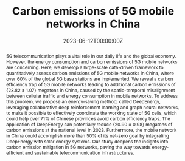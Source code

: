 ---
title: "Carbon emissions of 5G mobile networks in China"
authors:
- Tong Li
- Li Yu
- admin
- Tong Duan
- Wenzhen Huang
- Yan Zhou
- Depeng Jin
- Yong Li
- Tao Jiang
# author_notes:
# - "Equal contribution"
# - "Equal contribution"
date: "2023-06-12T00:00:00Z"
doi: "https://www.nature.com/articles/s41893-023-01206-5"

# Schedule page publish date (NOT publication's date).
publishDate: "2023-06-12T00:00:00Z"

# Publication type.
# Accepts a single type but formatted as a YAML list (for Hugo requirements).
# Enter a publication type from the CSL standard.
publication_types: ["article-journal"]

# Publication name and optional abbreviated publication name.
publication: In *Nature Sustainability*
publication_short: In *Nature Sustainability*

abstract: 5G telecommunication plays a vital role in our daily life and the global economy. However, the energy consumption and carbon emissions of 5G mobile networks are concerning. Here, we develop a large-scale data-driven framework to quantitatively assess carbon emissions of 5G mobile networks in China, where over 60% of the global 5G base stations are implemented. We reveal a carbon efficiency trap of 5G mobile networks leading to additional carbon emissions of {23.82 $\pm$ 1.07} megatons in China, caused by the spatio-temporal misalignment between cellular traffic and energy consumption in mobile networks. To address this problem, we propose an energy-saving method, called DeepEnergy, leveraging collaborative deep reinforcement learning and graph neural networks, to make it possible to effectively coordinate the working state of 5G cells, which could help over 71% of Chinese provinces avoid carbon efficiency traps. The application of DeepEnergy can potentially reduce {20.90 $\pm$ 0.98} megatons of carbon emissions at the national level in 2023. Furthermore, the mobile network in China could accomplish more than 50\% of its net-zero goal by integrating DeepEnergy with solar energy systems. Our study deepens the insights into carbon emission mitigation in 5G networks, paving the way towards energy-efficient and sustainable telecommunication infrastructures.

# Summary. An optional shortened abstract.
summary: Nature Sustainability

tags:
  - 5G Network Deployment
  - Carbon Efficiency
  - Reinforcement Learning
featured: true

# links:
# - name: ""
#   url: ""
url_pdf: 'https://www.nature.com/articles/s41893-023-01206-5'
url_code: 'https://github.com/Tong89/Sustainability_5G'
url_dataset: ''
url_poster: ''
url_project: ''
url_slides: ''
url_source: ''
url_video: ''

# Featured image
# To use, add an image named `featured.jpg/png` to your page's folder. 
image:
  caption: 'Our Paper.'
  focal_point: ""
  preview_only: false

# Associated Projects (optional).
#   Associate this publication with one or more of your projects.
#   Simply enter your project's folder or file name without extension.
#   E.g. `internal-project` references `content/project/internal-project/index.md`.
#   Otherwise, set `projects: []`.
projects: []

# Slides (optional).
#   Associate this publication with Markdown slides.
#   Simply enter your slide deck's filename without extension.
#   E.g. `slides: "example"` references `content/slides/example/index.md`.
#   Otherwise, set `slides: ""`.
slides: ""
---